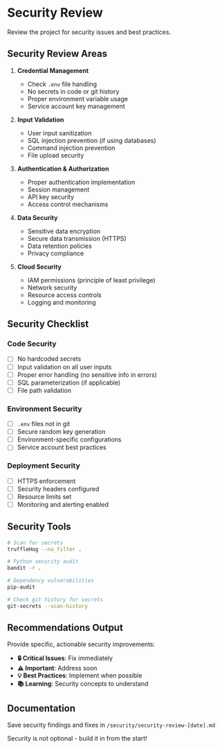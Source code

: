 # Security Review

Review the project for security issues and best practices.

## Security Review Areas

1. **Credential Management**
   - Check `.env` file handling
   - No secrets in code or git history
   - Proper environment variable usage
   - Service account key management

2. **Input Validation**
   - User input sanitization
   - SQL injection prevention (if using databases)
   - Command injection prevention
   - File upload security

3. **Authentication & Authorization**
   - Proper authentication implementation
   - Session management
   - API key security
   - Access control mechanisms

4. **Data Security**
   - Sensitive data encryption
   - Secure data transmission (HTTPS)
   - Data retention policies
   - Privacy compliance

5. **Cloud Security**
   - IAM permissions (principle of least privilege)
   - Network security
   - Resource access controls
   - Logging and monitoring

## Security Checklist

### Code Security
- [ ] No hardcoded secrets
- [ ] Input validation on all user inputs
- [ ] Proper error handling (no sensitive info in errors)
- [ ] SQL parameterization (if applicable)
- [ ] File path validation

### Environment Security
- [ ] `.env` files not in git
- [ ] Secure random key generation
- [ ] Environment-specific configurations
- [ ] Service account best practices

### Deployment Security
- [ ] HTTPS enforcement
- [ ] Security headers configured
- [ ] Resource limits set
- [ ] Monitoring and alerting enabled

## Security Tools
```bash
# Scan for secrets
truffleHog --no_filter .

# Python security audit
bandit -r .

# Dependency vulnerabilities
pip-audit

# Check git history for secrets
git-secrets --scan-history
```

## Recommendations Output
Provide specific, actionable security improvements:
- **🔒 Critical Issues**: Fix immediately
- **⚠️ Important**: Address soon
- **💡 Best Practices**: Implement when possible
- **📚 Learning**: Security concepts to understand

## Documentation
Save security findings and fixes in `/security/security-review-[date].md`

Security is not optional - build it in from the start!